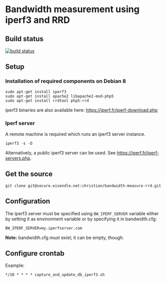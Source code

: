 # Bandwidth measurement using iperf3 and RRD

## Build status
[![build status](https://secure.eisendle.net/ci/projects/1/status.png?ref=master)](https://secure.eisendle.net/ci/projects/1?ref=master)

## Setup
### Installation of required components on Debian 8
```
sudo apt-get install iperf3
sudo apt-get install apache2 libapache2-mod-php5
sudo apt-get install rrdtool php5-rrd
```
iperf3 binaries are also available here: <https://iperf.fr/iperf-download.php>
### Iperf server
A remote machine is required which runs an iperf3 server instance.
```
iperf3 -s -D
```
Alternatively, a public iperf3 server can be used. See <https://iperf.fr/iperf-servers.php>. 
## Get the source
```
git clone git@secure.eisendle.net:christian/bandwidth-measure-rrd.git
````

## Configuration
The iperf3 server must be specified using `BW_IPERF_SERVER` variable either by setting it as environment variable or by specifying it in bandwidth.cfg:
```
BW_IPERF_SERVER=my.iperfserver.com
```
**Note:** bandwidth.cfg *must* exist; it can be empty, though.

## Configure crontab
Example:
```
*/10 * * * * capture_and_update_db_iperf3.sh
```
